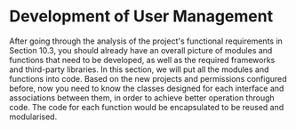 # Development of User Management
 
After going through the analysis of the project's functional
requirements in Section 10.3, you should already have an overall picture
of modules and functions that need to be developed, as well as the
required frameworks and third-party libraries. In this section, we will
put all the modules and functions into code. Based on the new projects
and permissions configured before, now you need to know the classes
designed for each interface and associations between them, in order to
achieve better operation through code. The code for each function would
be encapsulated to be reused and modularised.
